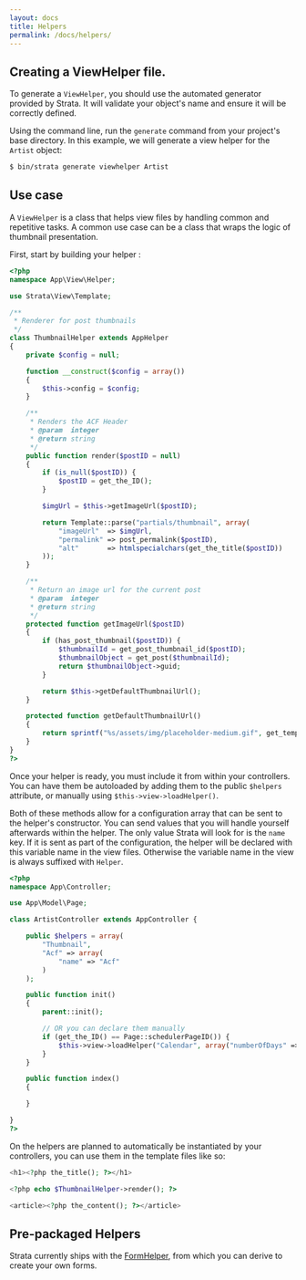 ```yaml
---
layout: docs
title: Helpers
permalink: /docs/helpers/
---
```


## Creating a ViewHelper file.

To generate a `ViewHelper`, you should use the automated generator provided by Strata. It will validate your object's name and ensure it will be correctly defined.

Using the command line, run the `generate` command from your project's base directory. In this example, we will generate a view helper for the `Artist` object:

~~~ sh
$ bin/strata generate viewhelper Artist
~~~

## Use case

A `ViewHelper` is a class that helps view files by handling common and repetitive tasks. A common use case can be a class that wraps the logic of thumbnail presentation.

First, start by building your helper :

~~~ php
<?php
namespace App\View\Helper;

use Strata\View\Template;

/**
 * Renderer for post thumbnails
 */
class ThumbnailHelper extends AppHelper
{
    private $config = null;

    function __construct($config = array())
    {
        $this->config = $config;
    }

    /**
     * Renders the ACF Header
     * @param  integer
     * @return string
     */
    public function render($postID = null)
    {
        if (is_null($postID)) {
            $postID = get_the_ID();
        }

        $imgUrl = $this->getImageUrl($postID);

        return Template::parse("partials/thumbnail", array(
            "imageUrl"  => $imgUrl,
            "permalink" => post_permalink($postID),
            "alt"       => htmlspecialchars(get_the_title($postID))
        ));
    }

    /**
     * Return an image url for the current post
     * @param  integer
     * @return string
     */
    protected function getImageUrl($postID)
    {
        if (has_post_thumbnail($postID)) {
            $thumbnailId = get_post_thumbnail_id($postID);
            $thumbnailObject = get_post($thumbnailId);
            return $thumbnailObject->guid;
        }

        return $this->getDefaultThumbnailUrl();
    }

    protected function getDefaultThumbnailUrl()
    {
        return sprintf("%s/assets/img/placeholder-medium.gif", get_template_directory_uri());
    }
}
?>
~~~

Once your helper is ready, you must include it from within your controllers. You can have them be autoloaded by adding them to the public `$helpers` attribute, or manually using `$this->view->loadHelper()`.

Both of these methods allow for a configuration array that can be sent to the helper's constructor. You can send values that you will handle yourself afterwards within the helper. The only value Strata will look for is the `name` key. If it is sent as part of the configuration, the helper will be declared with this variable name in the view files. Otherwise the variable name in the view is always suffixed with `Helper`.

~~~ php
<?php
namespace App\Controller;

use App\Model\Page;

class ArtistController extends AppController {

    public $helpers = array(
        "Thumbnail",
        "Acf" => array(
            "name" => "Acf"
        )
    );

    public function init()
    {
        parent::init();

        // OR you can declare them manually
        if (get_the_ID() == Page::schedulerPageID()) {
            $this->view->loadHelper("Calendar", array("numberOfDays" => 5));
        }
    }

    public function index()
    {

    }

}
?>
~~~

On the helpers are planned to automatically be instantiated by your controllers, you can use them in the template files like so:

~~~ php
<h1><?php the_title(); ?></h1>

<?php echo $ThumbnailHelper->render(); ?>

<article><?php the_content(); ?></article>

~~~

## Pre-packaged Helpers

Strata currently ships with the [FormHelper](/docs/helpers/formhelper/), from which you can derive to create your own forms.
